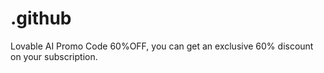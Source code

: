 # .github
Lovable AI Promo Code 60%OFF, you can get an exclusive 60% discount on your subscription. 
